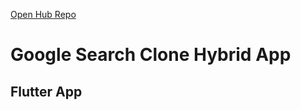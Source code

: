 [Open Hub Repo](https://github.com/web-slate/google-search-clone-hub)  

# Google Search Clone Hybrid App

## Flutter App
